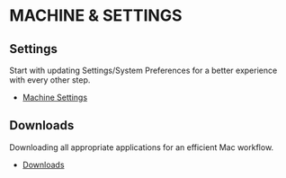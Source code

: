   # MACHINE & SETTINGS
  
  ## Settings
  Start with updating Settings/System Preferences for a better experience with every other step.
  - [Machine Settings](./Settings.md)

  ## Downloads
  Downloading all appropriate applications for an efficient Mac workflow.
  - [Downloads](./Downloads.md)

